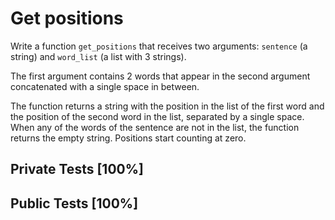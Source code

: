 # Get positions

Write a function `get_positions` that receives two arguments: `sentence` (a string) and `word_list` (a list with 3 strings).


The first argument contains 2 words that appear in the second argument concatenated with a single space in between.


The function returns a string with the position in the list of the first word and the position of the second word in the list, separated by a single space. When any of the words of the sentence are not in the list, the function returns the empty string. Positions start counting at zero.



## Private Tests [100%]

## Public Tests [100%]
